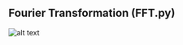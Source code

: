 ## Fourier Transformation (FFT.py)
![alt text](https://github.com/rockchik/Image-processing/blob/master/images/FFT.png)

